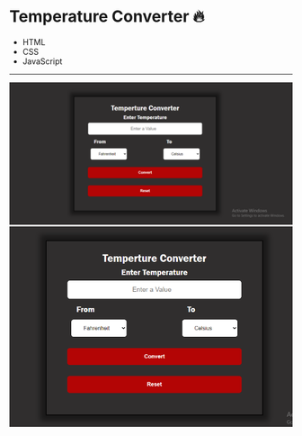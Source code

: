 # Temperature Converter  🔥

- HTML
- CSS
- JavaScript
---

![Click to see Result](./TempConverter.PNG)
![Click to see Result](./TempConverter1.PNG)